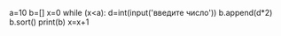 a=10
b=[]
x=0
while (x<a):
  d=int(input('введите число'))
  b.append(d*2)
  b.sort()
  print(b)
  x=x+1
  
  

